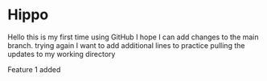 # Hippo

Hello this is my first time using GitHub I hope I can add  changes to the main branch. trying again 
I want to add additional lines to practice pulling the updates to my working directory 

Feature 1 added